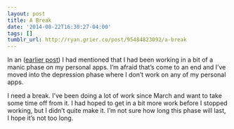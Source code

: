 ```yaml
---
layout: post
title: A Break
date: '2014-08-22T16:30:27-04:00'
tags: []
tumblr_url: http://ryan.grier.co/post/95484823092/a-break
---
```

In an ([earlier post](/2014/03/18/seesaw/)) I had mentioned that I had been working in a bit of a manic phase on my personal apps. I’m afraid that’s come to an end and I’ve moved into the depression phase where I don’t work on any of my personal apps.

I need a break. I’ve been doing a lot of work since March and want to take some time off from it. I had hoped to get in a bit more work before I stopped working, but I didn’t quite make it. I’m not sure how long this phase will last, I hope it’s not too long.
